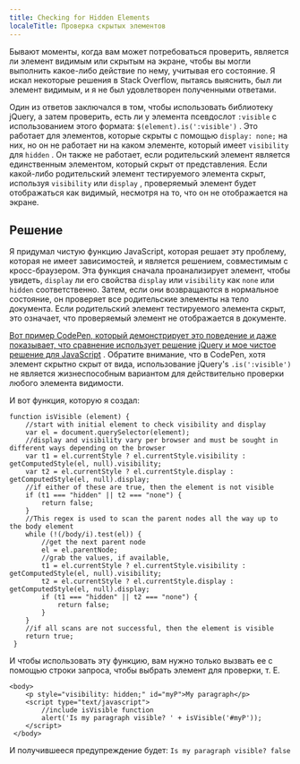 ```yaml
---
title: Checking for Hidden Elements
localeTitle: Проверка скрытых элементов
---
```

Бывают моменты, когда вам может потребоваться проверить, является ли элемент видимым или скрытым на экране, чтобы вы могли выполнить какое-либо действие по нему, учитывая его состояние. Я искал некоторые решения в Stack Overflow, пытаясь выяснить, был ли элемент видимым, и я не был удовлетворен полученными ответами.

Один из ответов заключался в том, чтобы использовать библиотеку jQuery, а затем проверить, есть ли у элемента псевдослот `:visible` с использованием этого формата: `$(element).is(':visible')` . Это работает для элементов, которые скрыты с помощью `display: none;` на них, но он не работает ни на каком элементе, который имеет `visibility` для `hidden` . Он также не работает, если родительский элемент является единственным элементом, который скрыт от представления. Если какой-либо родительский элемент тестируемого элемента скрыт, используя `visibility` или `display` , проверяемый элемент будет отображаться как видимый, несмотря на то, что он не отображается на экране.

## Решение

Я придумал чистую функцию JavaScript, которая решает эту проблему, которая не имеет зависимостей, и является решением, совместимым с кросс-браузером. Эта функция сначала проанализирует элемент, чтобы увидеть, `display` ли его свойства `display` или `visibility` как `none` или `hidden` соответственно. Затем, если они возвращаются в нормальное состояние, он проверяет все родительские элементы на тело документа. Если родительский элемент тестируемого элемента скрыт, это означает, что проверяемый элемент не отображается в документе.

[Вот пример CodePen, который демонстрирует это поведение и даже показывает, что сравнение использует решение jQuery и мое чистое решение для JavaScript](http://codepen.io/marcusparsons/pen/bpNqgY) . Обратите внимание, что в CodePen, хотя элемент скрытно скрыт от вида, использование jQuery's `.is(':visible')` не является жизнеспособным вариантом для действительно проверки любого элемента видимости.

И вот функция, которую я создал:
```
function isVisible (element) { 
    //start with initial element to check visibility and display 
    var el = document.querySelector(element); 
    //display and visibility vary per browser and must be sought in different ways depending on the browser 
    var t1 = el.currentStyle ? el.currentStyle.visibility : getComputedStyle(el, null).visibility; 
    var t2 = el.currentStyle ? el.currentStyle.display : getComputedStyle(el, null).display; 
    //if either of these are true, then the element is not visible 
    if (t1 === "hidden" || t2 === "none") { 
        return false; 
    } 
    //This regex is used to scan the parent nodes all the way up to the body element 
    while (!(/body/i).test(el)) { 
        //get the next parent node 
        el = el.parentNode; 
        //grab the values, if available, 
        t1 = el.currentStyle ? el.currentStyle.visibility : getComputedStyle(el, null).visibility; 
        t2 = el.currentStyle ? el.currentStyle.display : getComputedStyle(el, null).display; 
        if (t1 === "hidden" || t2 === "none") { 
            return false; 
        } 
    } 
    //if all scans are not successful, then the element is visible 
    return true; 
 } 
```

И чтобы использовать эту функцию, вам нужно только вызвать ее с помощью строки запроса, чтобы выбрать элемент для проверки, т. Е.
```
<body> 
    <p style="visibility: hidden;" id="myP">My paragraph</p> 
    <script type="text/javascript"> 
        //include isVisible function 
        alert('Is my paragraph visible? ' + isVisible('#myP')); 
    </script> 
 </body> 
```

И получившееся предупреждение будет: `Is my paragraph visible? false`